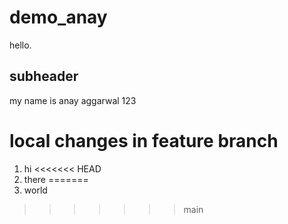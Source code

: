 # demo_anay

hello.

## subheader

my name is anay aggarwal 123


# local changes in feature branch

1. hi
<<<<<<< HEAD
2. there
=======
2. world
>>>>>>> main
